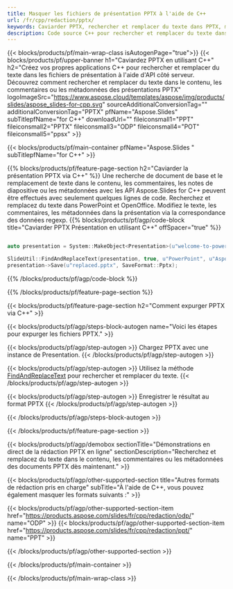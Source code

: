 ```yaml
---
title: Masquer les fichiers de présentation PPTX à l'aide de C++
url: /fr/cpp/redaction/pptx/
keywords: Caviarder PPTX, rechercher et remplacer du texte dans PPTX, mettre à jour la présentation PPTX
description: Code source C++ pour rechercher et remplacer du texte dans la présentation PPTX.
---
```


{{< blocks/products/pf/main-wrap-class isAutogenPage="true">}}
{{< blocks/products/pf/upper-banner h1="Caviardez PPTX en utilisant C++" h2="Créez vos propres applications C++ pour rechercher et remplacer du texte dans les fichiers de présentation à l'aide d'API côté serveur. Découvrez comment rechercher et remplacer du texte dans le contenu, les commentaires ou les métadonnées des présentations PPTX" logoImageSrc="https://www.aspose.cloud/templates/aspose/img/products/slides/aspose_slides-for-cpp.svg" sourceAdditionalConversionTag="" additionalConversionTag="PPTX" pfName="Aspose.Slides" subTitlepfName="for C++" downloadUrl="" fileiconsmall1="PPT" fileiconsmall2="PPTX" fileiconsmall3="ODP" fileiconsmall4="POT" fileiconsmall5="ppsx" >}}

{{< blocks/products/pf/main-container pfName="Aspose.Slides " subTitlepfName="for C++" >}}

{{% blocks/products/pf/feature-page-section  h2="Caviarder la présentation PPTX via C++" %}}
Une recherche de document de base et le remplacement de texte dans le contenu, les commentaires, les notes de diapositive ou les métadonnées avec les API Aspose.Slides for C++ peuvent être effectués avec seulement quelques lignes de code. Recherchez et remplacez du texte dans PowerPoint et OpenOffice. Modifiez le texte, les commentaires, les métadonnées dans la présentation via la correspondance des données regexp.
{{% blocks/products/pf/agp/code-block title="Caviarder PPTX Présentation en utilisant C++" offSpacer="true" %}}

```cpp

auto presentation = System::MakeObject<Presentation>(u"welcome-to-powerpoint.pptx");

SlideUtil::FindAndReplaceText(presentation, true, u"PowerPoint", u"Aspose.Slides", nullptr);
presentation->Save(u"replaced.pptx", SaveFormat::Pptx);	
```

{{% /blocks/products/pf/agp/code-block %}}

{{% /blocks/products/pf/feature-page-section %}}

{{< blocks/products/pf/feature-page-section  h2="Comment expurger PPTX via C++" >}}

{{< blocks/products/pf/agp/steps-block-autogen name="Voici les étapes pour expurger les fichiers PPTX." >}}

{{< blocks/products/pf/agp/step-autogen >}}
Chargez PPTX avec une instance de Presentation.
{{< /blocks/products/pf/agp/step-autogen >}}

{{< blocks/products/pf/agp/step-autogen >}}
Utilisez la méthode [FindAndReplaceText](https://reference.aspose.com/slides/cpp/aspose.slides.util/slideutil/findandreplacetext/) pour rechercher et remplacer du texte.
{{< /blocks/products/pf/agp/step-autogen >}}

{{< blocks/products/pf/agp/step-autogen >}}
Enregistrer le résultat au format PPTX
{{< /blocks/products/pf/agp/step-autogen >}}

{{< /blocks/products/pf/agp/steps-block-autogen >}}

{{< /blocks/products/pf/feature-page-section >}}

{{< blocks/products/pf/agp/demobox sectionTitle="Démonstrations en direct de la rédaction PPTX en ligne" sectionDescription="Recherchez et remplacez du texte dans le contenu, les commentaires ou les métadonnées des documents PPTX dès maintenant." >}}

{{< blocks/products/pf/agp/other-supported-section title="Autres formats de rédaction pris en charge" subTitle="À l'aide de C++, vous pouvez également masquer les formats suivants :" >}}

{{< blocks/products/pf/agp/other-supported-section-item href="https://products.aspose.com/slides/fr/cpp/redaction/odp/" name="ODP" >}}
{{< blocks/products/pf/agp/other-supported-section-item href="https://products.aspose.com/slides/fr/cpp/redaction/ppt/" name="PPT" >}}


{{< /blocks/products/pf/agp/other-supported-section >}}

{{< /blocks/products/pf/main-container >}}
    
{{< /blocks/products/pf/main-wrap-class >}}